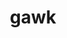 ---
title: "gawk"
layout: cache
categories: [package, develop-2024-10-27]
meta: {"versions": ["5.3.1"], "compilers": ["gcc@=10.2.1", "gcc@=11.4.0", "gcc@=7.3.1", "gcc@=7.5.0", "gcc@=9.4.0", "oneapi@=2024.2.1"], "oss": ["amzn2", "centos7", "ubuntu18.04", "ubuntu20.04", "ubuntu22.04"], "platforms": ["linux"], "targets": ["aarch64", "neoverse_n1", "neoverse_v1", "neoverse_v2", "ppc64le", "x86_64_v3"], "stacks": ["aws-isc", "aws-isc-aarch64", "developer-tools-manylinux2014", "e4s", "e4s-neoverse-v2", "e4s-neoverse_v1", "e4s-oneapi", "e4s-power", "radiuss", "root", "tutorial"], "num_specs": 11, "num_specs_by_stack": {"aws-isc-aarch64": 2, "root": 11, "aws-isc": 1, "developer-tools-manylinux2014": 1, "radiuss": 1, "e4s-power": 1, "e4s-neoverse_v1": 1, "e4s-neoverse-v2": 1, "tutorial": 1, "e4s": 1, "e4s-oneapi": 1}}
spec_details: [{"hash": "6rjooepm4kl7crqp76xposnr5rd2wnff", "compiler": "gcc@=7.3.1", "versions": ["5.3.1"], "os": "amzn2", "platform": "linux", "target": "aarch64", "variants": ["build_system=autotools", "~nls"], "stacks": ["aws-isc-aarch64", "root"], "size": "-", "tarball": "https://binaries.spack.io/develop-2024-10-27/build_cache/linux-amzn2-aarch64/gcc-7.3.1/gawk-5.3.1/linux-amzn2-aarch64-gcc-7.3.1-gawk-5.3.1-6rjooepm4kl7crqp76xposnr5rd2wnff.spack"}, {"hash": "xlyfgkv5etmnt5wk6ksbilzao37xcitm", "compiler": "gcc@=7.3.1", "versions": ["5.3.1"], "os": "amzn2", "platform": "linux", "target": "neoverse_n1", "variants": ["build_system=autotools", "~nls"], "stacks": ["aws-isc-aarch64", "root"], "size": "-", "tarball": "https://binaries.spack.io/develop-2024-10-27/build_cache/linux-amzn2-neoverse_n1/gcc-7.3.1/gawk-5.3.1/linux-amzn2-neoverse_n1-gcc-7.3.1-gawk-5.3.1-xlyfgkv5etmnt5wk6ksbilzao37xcitm.spack"}, {"hash": "ylbhk65px3eszeoipxzukblv6qaqrdwc", "compiler": "gcc@=7.3.1", "versions": ["5.3.1"], "os": "amzn2", "platform": "linux", "target": "x86_64_v3", "variants": ["build_system=autotools", "~nls"], "stacks": ["aws-isc", "root"], "size": "-", "tarball": "https://binaries.spack.io/develop-2024-10-27/build_cache/linux-amzn2-x86_64_v3/gcc-7.3.1/gawk-5.3.1/linux-amzn2-x86_64_v3-gcc-7.3.1-gawk-5.3.1-ylbhk65px3eszeoipxzukblv6qaqrdwc.spack"}, {"hash": "r4txacuku6crnkyvtwoyrgyhfwf3xey7", "compiler": "gcc@=10.2.1", "versions": ["5.3.1"], "os": "centos7", "platform": "linux", "target": "x86_64_v3", "variants": ["build_system=autotools", "~nls"], "stacks": ["root", "developer-tools-manylinux2014"], "size": "-", "tarball": "https://binaries.spack.io/develop-2024-10-27/build_cache/linux-centos7-x86_64_v3/gcc-10.2.1/gawk-5.3.1/linux-centos7-x86_64_v3-gcc-10.2.1-gawk-5.3.1-r4txacuku6crnkyvtwoyrgyhfwf3xey7.spack"}, {"hash": "6ignweginsofbdqgcwdaxp55ltfnis52", "compiler": "gcc@=7.5.0", "versions": ["5.3.1"], "os": "ubuntu18.04", "platform": "linux", "target": "x86_64_v3", "variants": ["build_system=autotools", "~nls"], "stacks": ["radiuss", "root"], "size": "-", "tarball": "https://binaries.spack.io/develop-2024-10-27/build_cache/linux-ubuntu18.04-x86_64_v3/gcc-7.5.0/gawk-5.3.1/linux-ubuntu18.04-x86_64_v3-gcc-7.5.0-gawk-5.3.1-6ignweginsofbdqgcwdaxp55ltfnis52.spack"}, {"hash": "rnx3bp4uf4tnclafk4m7jxb6zdfen6qh", "compiler": "gcc@=9.4.0", "versions": ["5.3.1"], "os": "ubuntu20.04", "platform": "linux", "target": "ppc64le", "variants": ["build_system=autotools", "~nls"], "stacks": ["e4s-power", "root"], "size": "-", "tarball": "https://binaries.spack.io/develop-2024-10-27/build_cache/linux-ubuntu20.04-ppc64le/gcc-9.4.0/gawk-5.3.1/linux-ubuntu20.04-ppc64le-gcc-9.4.0-gawk-5.3.1-rnx3bp4uf4tnclafk4m7jxb6zdfen6qh.spack"}, {"hash": "nmztklfwanhyunqsc2dlbor2vpgqutpq", "compiler": "gcc@=11.4.0", "versions": ["5.3.1"], "os": "ubuntu22.04", "platform": "linux", "target": "neoverse_v1", "variants": ["build_system=autotools", "~nls"], "stacks": ["e4s-neoverse_v1", "root"], "size": "-", "tarball": "https://binaries.spack.io/develop-2024-10-27/build_cache/linux-ubuntu22.04-neoverse_v1/gcc-11.4.0/gawk-5.3.1/linux-ubuntu22.04-neoverse_v1-gcc-11.4.0-gawk-5.3.1-nmztklfwanhyunqsc2dlbor2vpgqutpq.spack"}, {"hash": "eeeyxxc3e2iqkczuf5tcvwjjq6cgyx6e", "compiler": "gcc@=11.4.0", "versions": ["5.3.1"], "os": "ubuntu22.04", "platform": "linux", "target": "neoverse_v2", "variants": ["build_system=autotools", "~nls"], "stacks": ["root", "e4s-neoverse-v2"], "size": "-", "tarball": "https://binaries.spack.io/develop-2024-10-27/build_cache/linux-ubuntu22.04-neoverse_v2/gcc-11.4.0/gawk-5.3.1/linux-ubuntu22.04-neoverse_v2-gcc-11.4.0-gawk-5.3.1-eeeyxxc3e2iqkczuf5tcvwjjq6cgyx6e.spack"}, {"hash": "sfg5djhhyfo2k5bflgcf4pgbzpwy2ihz", "compiler": "gcc@=11.4.0", "versions": ["5.3.1"], "os": "ubuntu22.04", "platform": "linux", "target": "x86_64_v3", "variants": ["build_system=autotools", "~nls"], "stacks": ["root", "tutorial"], "size": "-", "tarball": "https://binaries.spack.io/develop-2024-10-27/build_cache/linux-ubuntu22.04-x86_64_v3/gcc-11.4.0/gawk-5.3.1/linux-ubuntu22.04-x86_64_v3-gcc-11.4.0-gawk-5.3.1-sfg5djhhyfo2k5bflgcf4pgbzpwy2ihz.spack"}, {"hash": "c2ehzcnxyzlard55mf4kwfvribhoxofp", "compiler": "gcc@=11.4.0", "versions": ["5.3.1"], "os": "ubuntu22.04", "platform": "linux", "target": "x86_64_v3", "variants": ["build_system=autotools", "~nls"], "stacks": ["e4s", "root"], "size": "-", "tarball": "https://binaries.spack.io/develop-2024-10-27/build_cache/linux-ubuntu22.04-x86_64_v3/gcc-11.4.0/gawk-5.3.1/linux-ubuntu22.04-x86_64_v3-gcc-11.4.0-gawk-5.3.1-c2ehzcnxyzlard55mf4kwfvribhoxofp.spack"}, {"hash": "vk7ebx5b3hu54xwhiqmn3ffs6izvrp55", "compiler": "oneapi@=2024.2.1", "versions": ["5.3.1"], "os": "ubuntu22.04", "platform": "linux", "target": "x86_64_v3", "variants": ["build_system=autotools", "~nls"], "stacks": ["e4s-oneapi", "root"], "size": "-", "tarball": "https://binaries.spack.io/develop-2024-10-27/build_cache/linux-ubuntu22.04-x86_64_v3/oneapi-2024.2.1/gawk-5.3.1/linux-ubuntu22.04-x86_64_v3-oneapi-2024.2.1-gawk-5.3.1-vk7ebx5b3hu54xwhiqmn3ffs6izvrp55.spack"}]
---